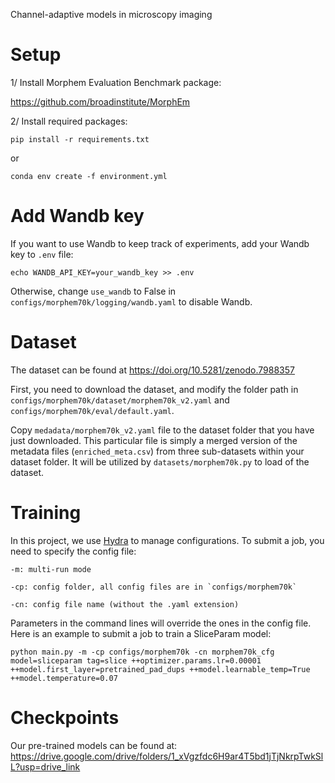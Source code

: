 Channel-adaptive models in microscopy imaging

# Setup

1/ Install Morphem Evaluation Benchmark package: 

https://github.com/broadinstitute/MorphEm


2/ Install required packages:

`pip install -r requirements.txt`

or

`conda env create -f environment.yml`


# Add Wandb key
If you want to use Wandb to keep track of experiments, add your Wandb key to `.env` file:

`echo WANDB_API_KEY=your_wandb_key >> .env`

Otherwise, change `use_wandb` to False in `configs/morphem70k/logging/wandb.yaml` to disable Wandb.

# Dataset
The dataset can be found at https://doi.org/10.5281/zenodo.7988357

First, you need to download the dataset, and modify the folder path in `configs/morphem70k/dataset/morphem70k_v2.yaml` and `configs/morphem70k/eval/default.yaml`.

Copy `medadata/morphem70k_v2.yaml` file to the dataset folder that you have just downloaded. This particular file is simply a merged version of the metadata files (`enriched_meta.csv`) from three sub-datasets within your dataset folder. It will be utilized by `datasets/morphem70k.py` to load of the dataset.


# Training

In this project, we use [Hydra](https://hydra.cc/) to manage configurations.
To submit a job, you need to specify the config file:

```
-m: multi-run mode

-cp: config folder, all config files are in `configs/morphem70k`

-cn: config file name (without the .yaml extension)
```

Parameters in the command lines will override the ones in the config file.
Here is an example to submit a job to train a SliceParam model:

```
python main.py -m -cp configs/morphem70k -cn morphem70k_cfg model=sliceparam tag=slice ++optimizer.params.lr=0.00001 ++model.first_layer=pretrained_pad_dups ++model.learnable_temp=True ++model.temperature=0.07
```

# Checkpoints

Our pre-trained models can be found at: https://drive.google.com/drive/folders/1_xVgzfdc6H9ar4T5bd1jTjNkrpTwkSlL?usp=drive_link

